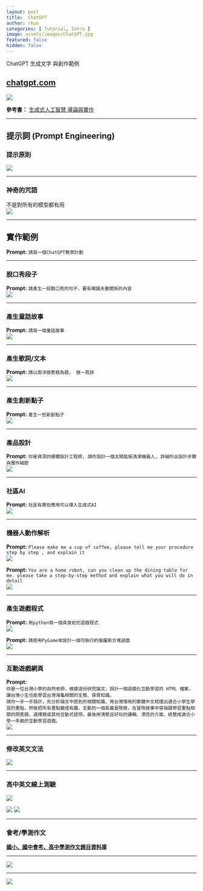 ```yaml
---
layout: post
title:  ChatGPT
author: rkuo
categories: [ Tutorial, Intro ]
image: assets/images/ChatGPT.jpg
featured: false
hidden: false
---
```


ChatGPT 生成文字 與創作範例

## [chatgpt.com](https://chatgpt.com/)
![](https://github.com/rkuo2000/GenAI-projects/blob/master/assets/images/chatgpt_homepage.png?raw=true)

**參考書：** [生成式人工智慧 導論與實作](https://www.tenlong.com.tw/products/9786263920033)<br>

---
## 提示詞 (Prompt Engineering)

### 提示原則
![](https://github.com/rkuo2000/GenAI-projects/blob/master/assets/images/prompt_principles_for_instructions.jpg?raw=true)

---
### 神奇的咒語
不是對所有的模型都有用<br>
![](https://github.com/rkuo2000/GenAI-projects/blob/master/assets/images/chatgpt_cheat_sheet_v2.jpg?raw=true)

---
## 實作範例
**Prompt:** `請寫一個ChatGPT教學計劃`<br>

---
### 脫口秀段子
**Prompt:** `請產生一段脫口秀的句子，要有嘲諷夫妻關係的內容`<br>
![](https://github.com/rkuo2000/GenAI-projects/blob/master/assets/images/chatgpt_talkshow_relationship.png?raw=true)

---
### 產生童話故事
**Prompt:** `請寫一個童話故事`<br>
![](https://github.com/rkuo2000/GenAI-projects/blob/master/assets/images/chatgpt_fairy_tales.png?raw=true)

---
### 產生歌詞/文本
**Prompt:** `請以南洋娘惹糕為題， 做一首詩`<br>
![](https://github.com/rkuo2000/GenAI-projects/blob/master/assets/images/chatgpt_nyonya_cake.png?raw=true)

---
### 產生創新點子
**Prompt:** `產生一些新創點子`<br>
![](https://github.com/rkuo2000/GenAI-projects/blob/master/assets/images/chatgpt_creative_ideas.png?raw=true)

---
### 產品設計
**Prompt:** `你是資深的硬體設計工程師, 請你設計一個太陽能板清潔機器人, 詳細列出設計步驟與實作細節`<br>
![](https://github.com/rkuo2000/GenAI-projects/blob/master/assets/images/chatgpt_solar_panel_cleaning_robot_design.png?raw=true)

---
### 社區AI
**Prompt:** `社區有哪些應用可以導入生成式AI`<br>
![](https://github.com/rkuo2000/GenAI-projects/blob/master/assets/images/chatgpt_community_ai_applications.png?raw=true)

---
### 機器人動作解析
**Prompt:** `Please make me a cup of coffee, please tell me your procedure step by step , and explain it`<br>
![](https://github.com/rkuo2000/GenAI-projects/blob/master/assets/images/chatgpt_make_a_cup_of_coffee.png?raw=true)

**Prompt:** `You are a home robot, can you clean up the dining table for me. please take a step-by-step method and explain what you will do in detail`<br>
![](https://github.com/rkuo2000/GenAI-projects/blob/master/assets/images/chatgpt_clean_up_dining_table.png?raw=true)

---
### 產生遊戲程式
**Prompt:** `用python寫一個貪食蛇的遊戲程式`<br>
![](https://github.com/rkuo2000/GenAI-projects/blob/master/assets/images/chatgpt_pygame_greedy_snake.png?raw=true)

**Prompt:** `請使用PyGame來設計一個可執行的俄羅斯方塊遊戲`<br>
![](https://github.com/rkuo2000/GenAI-projects/blob/master/assets/images/chatgpt_pygame_tetris.png?raw=true)

---
### 互動遊戲網頁
**Prompt:** <br>
`你是一位台灣小學的自然老師，根據這份研究論文，設計一個遊戲化互動學習的 HTML 檔案，讓台灣小生也能學習台灣海龜相關的生態、保育知識。`<br>
`請你一步一步設計，先分析論文中提到的相關知識，用台灣慣用的繁體中文梳理出適合小學生學習的重點，然後把所有重點變成有趣、生動的一個長篇冒險故，在冒險故事中穿插跟學習重點相關的問答題、選擇題或其他互動式提問，最後用清楚且好玩的邏輯、漂亮的介面，統整成適合小學一年級的互動學習遊戲。`<br>
![](https://github.com/rkuo2000/GenAI-projects/blob/master/assets/images/chatgpt_html_game_sea_turtle.png?raw=true)

---
### 修改英文文法
![](https://github.com/rkuo2000/GenAI-projects/blob/master/assets/images/chatgpt_correct_grammar.png?raw=true)

---
### 高中英文線上測驗
![](https://github.com/rkuo2000/GenAI-projects/blob/master/assets/images/chatgpt_html_vocab_quiz.png?raw=true)

![](https://github.com/rkuo2000/GenAI-projects/blob/master/assets/images/chatgpt_html_vocab_quiz1.png?raw=true)
![](https://github.com/rkuo2000/GenAI-projects/blob/master/assets/images/chatgpt_html_vocab_quiz2.png?raw=true)

---
### 會考/學測作文
**[國小、國中會考、高中學測作文題目資料庫](https://tw.amazingtalker.com/blog/zh-tw/zh-chi/71513/)** <br>

---
![](https://github.com/rkuo2000/GenAI-projects/blob/master/assets/images/chatgpt_chinese_writing_test1.png?raw=true)

---
![](https://github.com/rkuo2000/GenAI-projects/blob/master/assets/images/chatgpt_chinese_writing_test2.png?raw=true)


